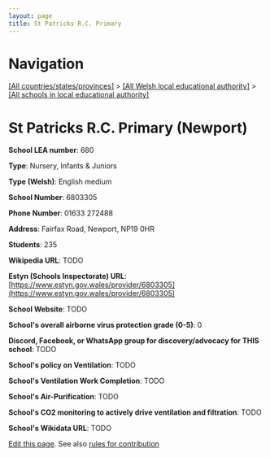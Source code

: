 ```yaml
---
layout: page
title: St Patricks R.C. Primary
---
```

# Navigation

[[All countries/states/provinces]](../../..) > [[All Welsh local educational authority]](../..) > [[All schools in local educational authority]](..)

# St Patricks R.C. Primary (Newport)

**School LEA number**: 680

**Type**: Nursery, Infants & Juniors

**Type (Welsh)**: English medium

**School Number**: 6803305

**Phone Number**: 01633 272488

**Address**: Fairfax Road, Newport, NP19 0HR

**Students**: 235

**Wikipedia URL**: TODO

**Estyn (Schools Inspectorate) URL**: [https://www.estyn.gov.wales/provider/6803305](https://www.estyn.gov.wales/provider/6803305)

**School Website**: TODO

**School's overall airborne virus protection grade (0-5)**: 0

**Discord, Facebook, or WhatsApp group for discovery/advocacy for THIS school**: TODO

**School's policy on Ventilation**: TODO

**School's Ventilation Work Completion**: TODO

**School's Air-Purification**: TODO

**School's CO2 monitoring to actively drive ventilation and filtration**: TODO

**School's Wikidata URL**: TODO




[Edit this page](https://github.com/VentilationProject/Wales/edit/prif/./Newport/St_Patricks_R.C._Primary.md). See also [rules for contribution](../../../contribution-rules/)
